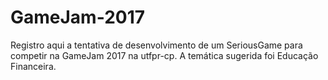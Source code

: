# GameJam-2017

Registro aqui a tentativa de desenvolvimento de um SeriousGame para competir na GameJam 2017 na utfpr-cp. A temática sugerida foi Educação Financeira.
